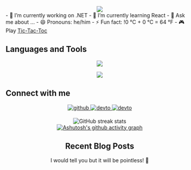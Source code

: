 <div align="center">
<img src="https://github.com/404RequestedUserNotFound/404RequestedUserNotFound/blob/main/404_page.gif" />
</div>  
- 🔭 I’m currently working on .NET
- 🌱 I’m currently learning React
- 💬 Ask me about ...
- 😄 Pronouns: he/him  
- ⚡ Fun fact: !0 °C + 0 °C = 64 °F
- 🎮 Play <a href="https://404requestedusernotfound.github.io/Tic-Tac-Toe/index.html">Tic-Tac-Toc</a>


## Languages and Tools
<p align="center">
  <a href="https://skillicons.dev">
    <img src="https://skillicons.dev/icons?i=cs,cpp,js,html,css,dotnet,mysql,php,laravel,react,github,gitlab,linux,postman,git" />
  </a>
</p>



<div align="center" dir="auto" <img style="max-width: 100%;" src="https://github-readme-stats.vercel.app/api/top-langs/?username=iammdsafin&layout=compact" />
 <img style="max-width: 100%;" src="https://github-readme-stats.vercel.app/api/top-langs/?username=iammdsafin&layout=compact" />
</div>



## Connect with me  
<div align="center">
  
<a href="https://github.com/iammdsafin" target="_blank">
<img src=https://img.shields.io/badge/github-%2324292e.svg?&style=for-the-badge&logo=github&logoColor=white alt=github style="margin-bottom: 5px;" />
</a>
  
<a href="https://dev.to/404requestedusernotfound" target="_blank">
<img src=https://img.shields.io/badge/dev.to-%2308090A.svg?&style=for-the-badge&logo=dev.to&logoColor=white alt=devto style="margin-bottom: 5px;" />
</a>

<a href="https://leetcode.com/404Requestedusernotfound/" target="_blank">
<img src=https://img.shields.io/badge/LeetCode-%2308090A.svg?&style=for-the-badge&logo=dev.to&logoColor=white alt=devto style="margin-bottom: 5px;" />
</a>
  
![GitHub streak stats](https://streak-stats.demolab.com/?user=iammdsafin)  
[![Ashutosh's github activity graph](https://github-readme-activity-graph.vercel.app/graph?username=iammdsafin&theme=github-compact)](https://github.com/iammdsafin/github-readme-activity-graph)

## Recent Blog Posts  
<!-- BLOG-POST-LIST:START -->  
  I would tell you but it will be pointless! 🙈
<!-- BLOG-POST-LIST:END -->  
